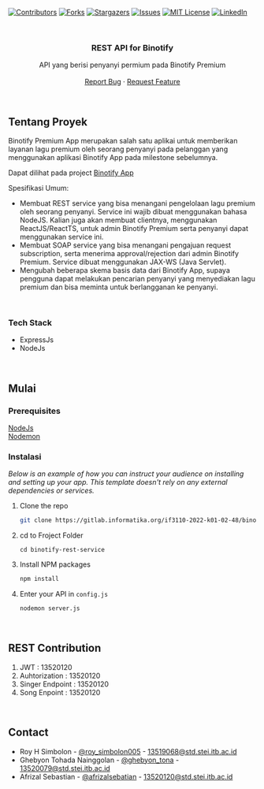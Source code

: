 <!-- Improved compatibility of back to top link: See: https://github.com/othneildrew/Best-README-Template/pull/73 -->
<a name="readme-top"></a>
<!--
*** Thanks for checking out the Best-README-Template. If you have a suggestion
*** that would make this better, please fork the repo and create a pull request
*** or simply open an issue with the tag "enhancement".
*** Don't forget to give the project a star!
*** Thanks again! Now go create something AMAZING! :D
-->



<!-- PROJECT SHIELDS -->
<!--
*** I'm using markdown "reference style" links for readability.
*** Reference links are enclosed in brackets [ ] instead of parentheses ( ).
*** See the bottom of this document for the declaration of the reference variables
*** for contributors-url, forks-url, etc. This is an optional, concise syntax you may use.
*** https://www.markdownguide.org/basic-syntax/#reference-style-links
-->
[![Contributors][contributors-shield]][contributors-url]
[![Forks][forks-shield]][forks-url]
[![Stargazers][stars-shield]][stars-url]
[![Issues][issues-shield]][issues-url]
[![MIT License][license-shield]][license-url]
[![LinkedIn][linkedin-shield]][linkedin-url]



<!-- PROJECT LOGO -->
<br />
<div align="center">

  <h3 align="center">REST API for Binotify</h3>

  <p align="center">
    API yang berisi penyanyi permium pada Binotify Premium
    <br />
    <br />
    <a href="https://gitlab.informatika.org/if3110-2022-k01-02-48/binotify-rest-service/-/issues">Report Bug</a>
    ·
    <a href="https://gitlab.informatika.org/if3110-2022-k01-02-48/binotify-rest-service/-/issues">Request Feature</a>
  </p>
  <br />
</div>



<!-- ABOUT THE PROJECT -->
## Tentang Proyek

Binotify Premium App merupakan salah satu aplikai untuk memberikan layanan lagu premium oleh seorang penyanyi pada pelanggan yang menggunakan aplikasi Binotify App pada milestone sebelumnya. 

Dapat dilihat pada project <a href="https://gitlab.informatika.org/if3110-2022-k01-02-48/binotify-app">Binotify App</a>

Spesifikasi Umum:
* Membuat REST service yang bisa menangani pengelolaan lagu premium oleh seorang penyanyi. Service ini wajib dibuat menggunakan bahasa NodeJS. Kalian juga akan membuat clientnya, menggunakan ReactJS/ReactTS, untuk admin Binotify Premium serta penyanyi dapat menggunakan service ini.
* Membuat SOAP service yang bisa menangani pengajuan request subscription, serta menerima approval/rejection dari admin Binotify Premium. Service dibuat menggunakan JAX-WS (Java Servlet).
* Mengubah beberapa skema basis data dari Binotify App, supaya pengguna dapat melakukan pencarian penyanyi yang menyediakan lagu premium dan bisa meminta untuk berlangganan ke penyanyi.

<br/>

### Tech Stack

* ExpressJs
* NodeJs

<br/>

<!-- GETTING STARTED -->
## Mulai

### Prerequisites
[NodeJs](https://nodejs.org/en/download/)
<br>
[Nodemon](https://nodemon.io/)

### Instalasi

_Below is an example of how you can instruct your audience on installing and setting up your app. This template doesn't rely on any external dependencies or services._

1. Clone the repo
   ```sh
   git clone https://gitlab.informatika.org/if3110-2022-k01-02-48/binotify-rest-service.git
   ```
2. cd to Froject Folder
    ```
    cd binotify-rest-service
    ```

3. Install NPM packages
   ```sh
   npm install
   ```
4. Enter your API in `config.js`
   ```sh
   nodemon server.js
   ```
<br/>


<!-- CONTRIBUTING -->
## REST Contribution

1. JWT : 13520120
2. Auhtorization : 13520120
3. Singer Endpoint : 13520120
4. Song Enpoint : 13520120

<br/>

<!-- CONTACT -->
## Contact

- Roy H Simbolon - [@roy_simbolon005](https://www.instagram.com/roy_simbolon005/) - 13519068@std.stei.itb.ac.id
- Ghebyon Tohada Nainggolan - [@ghebyon_tona](https://www.instagram.com/ghebyon_tona/) - 13520079@std.stei.itb.ac.id
- Afrizal Sebastian - [@afrizalsebatian](https://www.instagram.com/afrizalsebastian/) - 13520120@std.stei.itb.ac.id

<br/>

<!-- MARKDOWN LINKS & IMAGES -->
<!-- https://www.markdownguide.org/basic-syntax/#reference-style-links -->
[contributors-shield]: https://img.shields.io/github/contributors/othneildrew/Best-README-Template.svg?style=for-the-badge
[contributors-url]: https://gitlab.informatika.org/groups/if3110-2022-k01-02-48/-/group_members
[forks-shield]: https://img.shields.io/github/forks/othneildrew/Best-README-Template.svg?style=for-the-badge
[forks-url]: https://github.com/othneildrew/Best-README-Template/network/members
[stars-shield]: https://img.shields.io/github/stars/othneildrew/Best-README-Template.svg?style=for-the-badge
[stars-url]: https://github.com/othneildrew/Best-README-Template/stargazers
[issues-shield]: https://img.shields.io/github/issues/othneildrew/Best-README-Template.svg?style=for-the-badge
[issues-url]: https://github.com/othneildrew/Best-README-Template/issues
[license-shield]: https://img.shields.io/github/license/othneildrew/Best-README-Template.svg?style=for-the-badge
[license-url]: https://github.com/othneildrew/Best-README-Template/blob/master/LICENSE.txt
[linkedin-shield]: https://img.shields.io/badge/-LinkedIn-black.svg?style=for-the-badge&logo=linkedin&colorB=555
[linkedin-url]: https://linkedin.com/in/othneildrew
[product-screenshot]: images/login-page.png
[Next.js]: https://img.shields.io/badge/next.js-000000?style=for-the-badge&logo=nextdotjs&logoColor=white
[Next-url]: https://nextjs.org/


[React.js]: https://img.shields.io/badge/React-20232A?style=for-the-badge&logo=react&logoColor=61DAFB
[React-url]: https://reactjs.org/

[ViteJS]: https://img.shields.io/badge/Vite-20232A?style=for-the-badge&logo=vite&logoColor=646CFF
[Vite-url]: https://vitejs.dev/

[Tailwind]: https://img.shields.io/badge/Tailwind-FFFFFF?style=for-the-badge&logo=TailwindCSS&logoColor=06B6D4
[Tailwind-url]: https://tailwindcss.com/

[TypeScript]: https://img.shields.io/badge/TypeScript-FFFFFF?style=for-the-badge&logo=typescript&logoColor=06B6D4
[TypeScript-url]: https://www.typescriptlang.org/